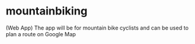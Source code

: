 # mountainbiking
(Web App) The app will be for mountain bike cyclists and can be used to  plan a route on Google Map 
